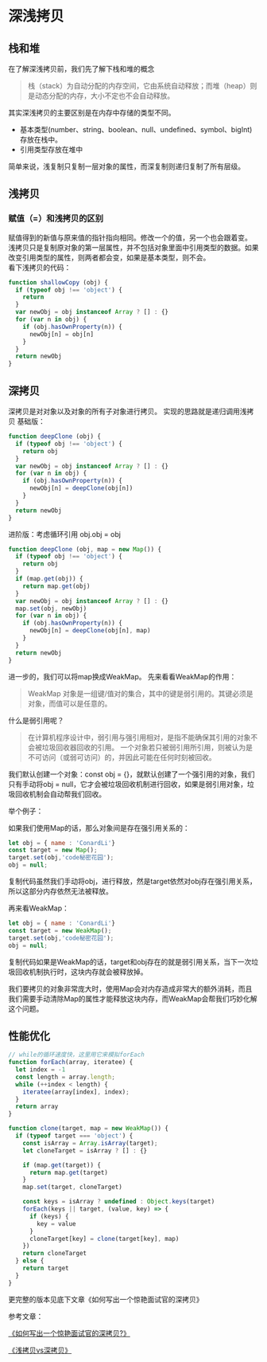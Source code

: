 # 深浅拷贝
## 栈和堆
在了解深浅拷贝前，我们先了解下栈和堆的概念
>栈（stack）为自动分配的内存空间，它由系统自动释放；而堆（heap）则是动态分配的内存，大小不定也不会自动释放。

其实深浅拷贝的主要区别是在内存中存储的类型不同。 
- 基本类型(number、string、boolean、null、undefined、symbol、bigInt)存放在栈中。
- 引用类型存放在堆中

简单来说，浅复制只复制一层对象的属性，而深复制则递归复制了所有层级。
## 浅拷贝
### 赋值（=）和浅拷贝的区别
赋值得到的新值与原来值的指针指向相同。修改一个的值，另一个也会跟着变。  
浅拷贝只是复制原对象的第一层属性，并不包括对象里面中引用类型的数据。如果改变引用类型的属性，则两者都会变，如果是基本类型，则不会。  
看下浅拷贝的代码：
```js
function shallowCopy (obj) {
  if (typeof obj !== 'object') {
    return
  }
  var newObj = obj instanceof Array ? [] : {}
  for (var n in obj) {
    if (obj.hasOwnProperty(n)) {
      newObj[n] = obj[n]
    }
  }
  return newObj
}
```
## 深拷贝
深拷贝是对对象以及对象的所有子对象进行拷贝。
实现的思路就是递归调用浅拷贝
基础版：
```js 
function deepClone (obj) {
  if (typeof obj !== 'object') {
    return obj
  }
  var newObj = obj instanceof Array ? [] : {}
  for (var n in obj) {
    if (obj.hasOwnProperty(n)) {
      newObj[n] = deepClone(obj[n])
    }
  }
  return newObj
}
```
进阶版：考虑循环引用 obj.obj = obj
```js
function deepClone (obj, map = new Map()) {
  if (typeof obj !== 'object') {
    return obj
  }
  if (map.get(obj)) {
    return map.get(obj)
  }
  var newObj = obj instanceof Array ? [] : {}
  map.set(obj, newObj)
  for (var n in obj) {
    if (obj.hasOwnProperty(n)) {
      newObj[n] = deepClone(obj[n], map)
    }
  }
  return newObj
}
```
进一步的，我们可以将map换成WeakMap。
先来看看WeakMap的作用：
>WeakMap 对象是一组键/值对的集合，其中的键是弱引用的。其键必须是对象，而值可以是任意的。

什么是弱引用呢？
>在计算机程序设计中，弱引用与强引用相对，是指不能确保其引用的对象不会被垃圾回收器回收的引用。 一个对象若只被弱引用所引用，则被认为是不可访问（或弱可访问）的，并因此可能在任何时刻被回收。

我们默认创建一个对象：const obj = {}，就默认创建了一个强引用的对象，我们只有手动将obj = null，它才会被垃圾回收机制进行回收，如果是弱引用对象，垃圾回收机制会自动帮我们回收。

举个例子：

如果我们使用Map的话，那么对象间是存在强引用关系的：
```js
let obj = { name : 'ConardLi'}
const target = new Map();
target.set(obj,'code秘密花园');
obj = null;
```
复制代码虽然我们手动将obj，进行释放，然是target依然对obj存在强引用关系，所以这部分内存依然无法被释放。

再来看WeakMap：
```js
let obj = { name : 'ConardLi'}
const target = new WeakMap();
target.set(obj,'code秘密花园');
obj = null;
```
复制代码如果是WeakMap的话，target和obj存在的就是弱引用关系，当下一次垃圾回收机制执行时，这块内存就会被释放掉。

我们要拷贝的对象非常庞大时，使用Map会对内存造成非常大的额外消耗，而且我们需要手动清除Map的属性才能释放这块内存，而WeakMap会帮我们巧妙化解这个问题。

## 性能优化
```js
// while的循环速度快，这里用它来模拟forEach
function forEach(array, iteratee) {
  let index = -1
  const length = array.length;
  while (++index < length) {
    iteratee(array[index], index);
  }
  return array
}

function clone(target, map = new WeakMap()) {
  if (typeof target === 'object') {
    const isArray = Array.isArray(target);
    let cloneTarget = isArray ? [] : {}

    if (map.get(target)) {
      return map.get(target)
    }
    map.set(target, cloneTarget)

    const keys = isArray ? undefined : Object.keys(target)
    forEach(keys || target, (value, key) => {
      if (keys) {
        key = value
      }
      cloneTarget[key] = clone(target[key], map)
    })
    return cloneTarget
  } else {
    return target
  }
}

```
更完整的版本见底下文章《如何写出一个惊艳面试官的深拷贝》

参考文章：

[《如何写出一个惊艳面试官的深拷贝?》](https://juejin.im/post/5d6aa4f96fb9a06b112ad5b1)

[《浅拷贝vs深拷贝》](https://juejin.im/post/59ac1c4ef265da248e75892b)
<!-- slice、concat实现的是浅拷贝 
我们把这种复制引用的拷贝方法称之为浅拷贝，与之对应的就是深拷贝，深拷贝就是指完全的拷贝一个对象，即使嵌套了对象，两者也相互分离，修改一个对象的属性，也不会影响另一个。
`JSON.parse(JSON.stringify(arr))`是深拷贝，但是不能拷贝函数。
`JSON.stringify`的用法:
- 转换值如果有 toJSON() 方法，该方法定义什么值将被序列化。
- 非数组对象的属性不能保证以特定的顺序出现在序列化后的字符串中。
- 布尔值、数字、字符串的包装对象在序列化过程中会自动转换成对应的原始值。
- undefined、任意的函数以及 symbol 值，在序列化过程中会被忽略（出现在非数组对象的属性值中时）或者被转换成 null（出现在数组中时）。函数、undefined 被单独转换时，会返回 undefined，如JSON.stringify(function(){}) or JSON.stringify(undefined).
- 对包含循环引用的对象（对象之间相互引用，形成无限循环）执行此方法，会抛出错误。
- 所有以 symbol 为属性键的属性都会被完全忽略掉，即便 replacer 参数中强制指定包含了它们。
- Date 日期调用了 toJSON() 将其转换为了 string 字符串（同Date.toISOString()），因此会被当做字符串处理。
- NaN 和 Infinity 格式的数值及 null 都会被当做 null。
- 其他类型的对象，包括 Map/Set/WeakMap/WeakSet，仅会序列化可枚举的属性。 -->

